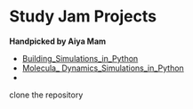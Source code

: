 # Study Jam Projects
<b>Handpicked by Aiya Mam</b>
<br>
- <a href="\\Building_Simulations_in_Python\main.ipynb">Building_Simulations_in_Python </a>
- <a href="\\Molecula_ Dynamics_Simulations_in_Python\Molecular Dynamics simulations in Python.ipynb">Molecula_ Dynamics_Simulations_in_Python</a>
- 

clone the repository
